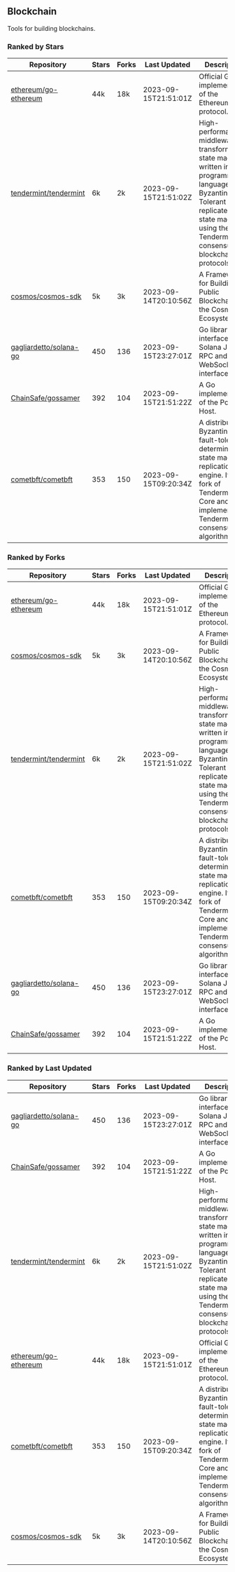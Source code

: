 ## Blockchain

Tools for building blockchains.

### Ranked by Stars

| Repository | Stars | Forks | Last Updated | Description | 
|------------|-------|-------|--------------|-------------|
| [ethereum/go-ethereum](https://github.com/ethereum/go-ethereum) | 44k | 18k | 2023-09-15T21:51:01Z |  Official Go implementation of the Ethereum protocol. |
| [tendermint/tendermint](https://github.com/tendermint/tendermint) | 6k | 2k | 2023-09-15T21:51:02Z |  High-performance middleware for transforming a state machine written in any programming language into a Byzantine Fault Tolerant replicated state machine using the Tendermint consensus and blockchain protocols. |
| [cosmos/cosmos-sdk](https://github.com/cosmos/cosmos-sdk) | 5k | 3k | 2023-09-14T20:10:56Z |  A Framework for Building Public Blockchains in the Cosmos Ecosystem. |
| [gagliardetto/solana-go](https://github.com/gagliardetto/solana-go) | 450 | 136 | 2023-09-15T23:27:01Z |  Go library to interface with Solana JSON RPC and WebSocket interfaces. |
| [ChainSafe/gossamer](https://github.com/ChainSafe/gossamer) | 392 | 104 | 2023-09-15T21:51:22Z |  A Go implementation of the Polkadot Host. |
| [cometbft/cometbft](https://github.com/cometbft/cometbft) | 353 | 150 | 2023-09-15T09:20:34Z |  A distributed, Byzantine fault-tolerant, deterministic state machine replication engine. It is a fork of Tendermint Core and implements the Tendermint consensus algorithm. |

### Ranked by Forks

| Repository | Stars | Forks | Last Updated | Description | 
|------------|-------|-------|--------------|-------------|
| [ethereum/go-ethereum](https://github.com/ethereum/go-ethereum) | 44k | 18k | 2023-09-15T21:51:01Z |  Official Go implementation of the Ethereum protocol. |
| [cosmos/cosmos-sdk](https://github.com/cosmos/cosmos-sdk) | 5k | 3k | 2023-09-14T20:10:56Z |  A Framework for Building Public Blockchains in the Cosmos Ecosystem. |
| [tendermint/tendermint](https://github.com/tendermint/tendermint) | 6k | 2k | 2023-09-15T21:51:02Z |  High-performance middleware for transforming a state machine written in any programming language into a Byzantine Fault Tolerant replicated state machine using the Tendermint consensus and blockchain protocols. |
| [cometbft/cometbft](https://github.com/cometbft/cometbft) | 353 | 150 | 2023-09-15T09:20:34Z |  A distributed, Byzantine fault-tolerant, deterministic state machine replication engine. It is a fork of Tendermint Core and implements the Tendermint consensus algorithm. |
| [gagliardetto/solana-go](https://github.com/gagliardetto/solana-go) | 450 | 136 | 2023-09-15T23:27:01Z |  Go library to interface with Solana JSON RPC and WebSocket interfaces. |
| [ChainSafe/gossamer](https://github.com/ChainSafe/gossamer) | 392 | 104 | 2023-09-15T21:51:22Z |  A Go implementation of the Polkadot Host. |

### Ranked by Last Updated

| Repository | Stars | Forks | Last Updated | Description | 
|------------|-------|-------|--------------|-------------|
| [gagliardetto/solana-go](https://github.com/gagliardetto/solana-go) | 450 | 136 | 2023-09-15T23:27:01Z |  Go library to interface with Solana JSON RPC and WebSocket interfaces. |
| [ChainSafe/gossamer](https://github.com/ChainSafe/gossamer) | 392 | 104 | 2023-09-15T21:51:22Z |  A Go implementation of the Polkadot Host. |
| [tendermint/tendermint](https://github.com/tendermint/tendermint) | 6k | 2k | 2023-09-15T21:51:02Z |  High-performance middleware for transforming a state machine written in any programming language into a Byzantine Fault Tolerant replicated state machine using the Tendermint consensus and blockchain protocols. |
| [ethereum/go-ethereum](https://github.com/ethereum/go-ethereum) | 44k | 18k | 2023-09-15T21:51:01Z |  Official Go implementation of the Ethereum protocol. |
| [cometbft/cometbft](https://github.com/cometbft/cometbft) | 353 | 150 | 2023-09-15T09:20:34Z |  A distributed, Byzantine fault-tolerant, deterministic state machine replication engine. It is a fork of Tendermint Core and implements the Tendermint consensus algorithm. |
| [cosmos/cosmos-sdk](https://github.com/cosmos/cosmos-sdk) | 5k | 3k | 2023-09-14T20:10:56Z |  A Framework for Building Public Blockchains in the Cosmos Ecosystem. |

